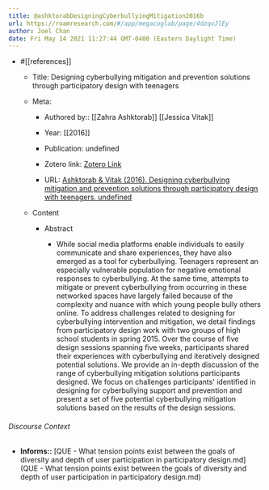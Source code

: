 ```yaml
---
title: @ashktorabDesigningCyberbullyingMitigation2016b
url: https://roamresearch.com/#/app/megacoglab/page/4dzqvJlEy
author: Joel Chan
date: Fri May 14 2021 11:27:44 GMT-0400 (Eastern Daylight Time)
---
```


- #[[references]]

    - Title: Designing cyberbullying mitigation and prevention solutions through participatory design with teenagers

    - Meta:

        - Authored by:: [[Zahra Ashktorab]] [[Jessica Vitak]]

        - Year: [[2016]]

        - Publication: undefined

        - Zotero link: [Zotero Link](zotero://select/items/7_S8NCXBHU)

        - URL: [Ashktorab & Vitak (2016). Designing cyberbullying mitigation and prevention solutions through participatory design with teenagers. undefined](https://doi.org/10.1145/2858036.2858548)

    - Content

        - Abstract

            - While social media platforms enable individuals to easily communicate and share experiences, they have also emerged as a tool for cyberbullying. Teenagers represent an especially vulnerable population for negative emotional responses to cyberbullying. At the same time, attempts to mitigate or prevent cyberbullying from occurring in these networked spaces have largely failed because of the complexity and nuance with which young people bully others online. To address challenges related to designing for cyberbullying intervention and mitigation, we detail findings from participatory design work with two groups of high school students in spring 2015. Over the course of five design sessions spanning five weeks, participants shared their experiences with cyberbullying and iteratively designed potential solutions. We provide an in-depth discussion of the range of cyberbullying mitigation solutions participants designed. We focus on challenges participants' identified in designing for cyberbullying support and prevention and present a set of five potential cyberbullying mitigation solutions based on the results of the design sessions.

###### Discourse Context

- **Informs::** [QUE - What tension points exist between the goals of diversity and depth of user participation in participatory design.md](QUE - What tension points exist between the goals of diversity and depth of user participation in participatory design.md)


